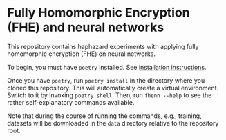 # Fully Homomorphic Encryption (FHE) and neural networks

This repository contains haphazard experiments with applying fully homomorphic encryption (FHE) on neural networks.

To begin, you must have `poetry` installed. See [installation instructions](https://python-poetry.org/docs/#installation).

Once you have `poetry`, run `poetry install` in the directory where you cloned this repository. This will automatically create a virtual environment. Switch to it by invoking `poetry shell`. Then, run `fhenn --help` to see the rather self-explanatory commands available.

Note that during the course of running the commands, e.g., training, datasets will be downloaded in the `data` directory relative to the repository root.
